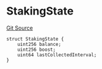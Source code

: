 # StakingState
[Git Source](https://github.com/nayms/contracts-v3/blob/ea2c06f70609c813d27d424e0330651d3c634d21/src/shared/FreeStructs.sol)


```solidity
struct StakingState {
    uint256 balance;
    uint256 boost;
    uint64 lastCollectedInterval;
}
```

